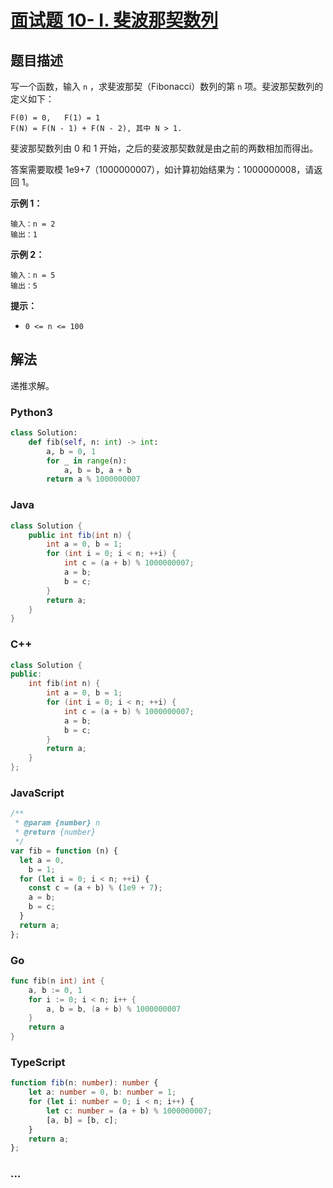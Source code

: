 # [面试题 10- I. 斐波那契数列](https://leetcode-cn.com/problems/fei-bo-na-qi-shu-lie-lcof/)

## 题目描述

写一个函数，输入 `n` ，求斐波那契（Fibonacci）数列的第 `n` 项。斐波那契数列的定义如下：

```
F(0) = 0,   F(1) = 1
F(N) = F(N - 1) + F(N - 2), 其中 N > 1.
```

斐波那契数列由 0 和 1 开始，之后的斐波那契数就是由之前的两数相加而得出。

答案需要取模 1e9+7（1000000007），如计算初始结果为：1000000008，请返回 1。

**示例 1：**

```
输入：n = 2
输出：1
```

**示例 2：**

```
输入：n = 5
输出：5
```

**提示：**

- `0 <= n <= 100`

## 解法

递推求解。

<!-- tabs:start -->

### **Python3**

```python
class Solution:
    def fib(self, n: int) -> int:
        a, b = 0, 1
        for _ in range(n):
            a, b = b, a + b
        return a % 1000000007
```

### **Java**

```java
class Solution {
    public int fib(int n) {
        int a = 0, b = 1;
        for (int i = 0; i < n; ++i) {
            int c = (a + b) % 1000000007;
            a = b;
            b = c;
        }
        return a;
    }
}
```

### **C++**

```cpp
class Solution {
public:
    int fib(int n) {
        int a = 0, b = 1;
        for (int i = 0; i < n; ++i) {
            int c = (a + b) % 1000000007;
            a = b;
            b = c;
        }
        return a;
    }
};
```

### **JavaScript**

```js
/**
 * @param {number} n
 * @return {number}
 */
var fib = function (n) {
  let a = 0,
    b = 1;
  for (let i = 0; i < n; ++i) {
    const c = (a + b) % (1e9 + 7);
    a = b;
    b = c;
  }
  return a;
};
```

### **Go**

```go
func fib(n int) int {
    a, b := 0, 1
    for i := 0; i < n; i++ {
        a, b = b, (a + b) % 1000000007
    }
    return a
}
```

### **TypeScript**

```ts
function fib(n: number): number {
    let a: number = 0, b: number = 1;
    for (let i: number = 0; i < n; i++) {
        let c: number = (a + b) % 1000000007;
        [a, b] = [b, c];
    }
    return a;
};
```

### **...**

```

```

<!-- tabs:end -->
